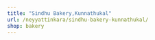 ```yaml
---
title: "Sindhu Bakery,Kunnathukal"
url: /neyyattinkara/sindhu-bakery-kunnathukal/
shop: bakery
---
```

